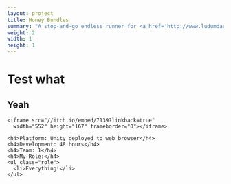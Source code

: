 ```yaml
---
layout: project
title: Honey Bundles
summary: "A stop-and-go endless runner for <a href='http://www.ludumdare.com/compo/ludum-dare-29/?action=preview&uid=36186'>Ludum Dare 29</a>'s theme: 'Beneath the Surface'.<br />Developed for the Unity web player entirely by myself."
weight: 2
width: 1
height: 1
---
```


# Test what
## Yeah

    <iframe src="//itch.io/embed/7139?linkback=true" 
      width="552" height="167" frameborder="0"></iframe>
      
    <h4>Platform: Unity deployed to web browser</h4>
    <h4>Development: 48 hours</h4>
    <h4>Team: 1</h4>
    <h4>My Role:</h4>
    <ul class="role">
      <li>Everything!</li>
    </ul>